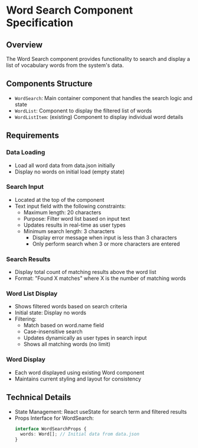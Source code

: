 # Word Search Component Specification

## Overview

The Word Search component provides functionality to search and display a list of vocabulary words from the system's data.

## Components Structure

- `WordSearch`: Main container component that handles the search logic and state
- `WordList`: Component to display the filtered list of words
- `WordListItem`: (existing) Component to display individual word details

## Requirements

### Data Loading

- Load all word data from data.json initially
- Display no words on initial load (empty state)

### Search Input

- Located at the top of the component
- Text input field with the following constraints:
  - Maximum length: 20 characters
  - Purpose: Filter word list based on input text
  - Updates results in real-time as user types
  - Minimum search length: 3 characters
    - Display error message when input is less than 3 characters
    - Only perform search when 3 or more characters are entered

### Search Results

- Display total count of matching results above the word list
- Format: "Found X matches" where X is the number of matching words

### Word List Display

- Shows filtered words based on search criteria
- Initial state: Display no words
- Filtering:
  - Match based on word.name field
  - Case-insensitive search
  - Updates dynamically as user types in search input
  - Shows all matching words (no limit)

### Word Display

- Each word displayed using existing Word component
- Maintains current styling and layout for consistency

## Technical Details

- State Management: React useState for search term and filtered results
- Props Interface for WordSearch:
  ```typescript
  interface WordSearchProps {
    words: Word[]; // Initial data from data.json
  }
  ```
